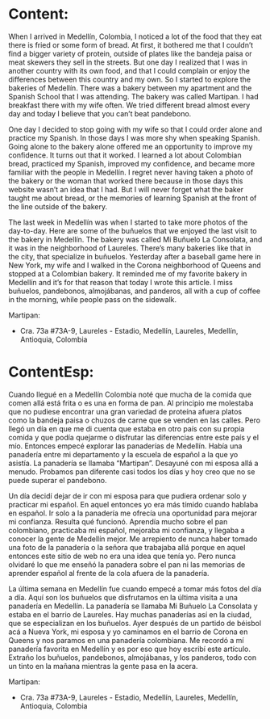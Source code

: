 # Content:

When I arrived in Medellín, Colombia, I noticed a lot of the food that they eat there is fried or some form of bread. At first, it bothered me that I couldn’t find a bigger variety of protein, outside of plates like the bandeja paisa or meat skewers they sell in the streets. But one day I realized that I was in another country with its own food, and that I could complain or enjoy the differences between this country and my own. So I started to explore the bakeries of Medellín. There was a bakery between my apartment and the Spanish School that I was attending. The bakery was called Martipan. I had breakfast there with my wife often. We tried different bread almost every day and today I believe that you can’t beat pandebono. 

One day I decided to stop going with my wife so that I could order alone and practice my Spanish. In those days I was more shy when speaking Spanish. Going alone to the bakery alone offered me an opportunity to improve my confidence. It turns out that it worked. I learned a lot about Colombian bread, practiced my Spanish, improved my confidence, and became more familiar with the people in Medellín. I regret never having taken a photo of the bakery or the woman that worked there because in those days this website wasn’t an idea that I had. But I will never forget what the baker taught me about bread, or the memories of learning Spanish at the front of the line outside of the bakery. 

The last week in Medellín was when I started to take more photos of the day-to-day. Here are some of the buñuelos that we enjoyed the last visit to the bakery in Medellín. The bakery was called Mi Buñuelo La Consolata, and it was in the neighborhood of Laureles. There’s many bakeries like that in the city, that specialize in buñuelos. Yesterday after a baseball game here in New York, my wife and I walked in the Corona neighborhood of Queens and stopped at a Colombian bakery. It reminded me of my favorite bakery in Medellín and it’s for that reason that today I wrote this article. I miss buñuelos, pandebonos, almojábanas, and panderos, all with a cup of coffee in the morning, while people pass on the sidewalk.

Martipan:

* Cra. 73a #73A-9, Laureles - Estadio, Medellín, Laureles, Medellín, Antioquia, Colombia

# ContentEsp:

Cuando llegué en a Medellín Colombia noté que mucha de la comida que comen allá está frita o es una en forma de pan. Al principio me molestaba que no pudiese encontrar una gran variedad de proteína afuera platos como la bandeja paisa o chuzos de carne que se venden en las calles. Pero llegó un día en que me di cuenta que estaba en otro país con su propia comida y que podía quejarme o disfrutar las diferencias entre este país y el mío. Entonces empecé explorar las panaderías de Medellín. Había una panadería entre mi departamento y la escuela de español a la que yo asistía. La panadería se llamaba “Martipan”. Desayuné con mi esposa allá a menudo. Probamos pan diferente casi todos los días y hoy creo que no se puede superar el pandebono. 

Un día decidí dejar de ir con mi esposa para que pudiera ordenar solo y practicar mi español. En aquel entonces yo era más tímido cuando hablaba en español. Ir solo a la panadería me ofrecía una oportunidad para mejorar mi confianza. Resulta qué funcionó. Aprendía mucho sobre el pan colombiano, practicaba mi español, mejoraba mi confianza, y llegaba a conocer la gente de Medellín mejor. Me arrepiento de nunca haber tomado una foto de la panadería o la señora que trabajaba allá porque en aquel entonces este sitio de web no era una idea que tenía yo. Pero nunca olvidaré lo que me enseñó la panadera sobre el pan ni las memorias de aprender español al frente de la cola afuera de la panadería. 

La última semana en Medellín fue cuando empecé a tomar más fotos del día a día. Aquí son los buñuelos que disfrutamos en la última visita a una panadería en Medellín. La panadería se llamaba Mi Buñuelo La Consolata y estaba en el barrio de Laureles. Hay muchas panaderías así en la ciudad, que se especializan en los buñuelos. Ayer después de un partido de béisbol acá a Nueva York, mi esposa y yo caminamos en el barrio de Corona en Queens y nos paramos en una panadería colombiana. Me recordó a mí panadería favorita en Medellín y es por eso que hoy escribí este artículo. Extraño los buñuelos, pandebonos, almojábanas, y los panderos, todo con un tinto en la mañana mientras la gente pasa en la acera.

Martipan:

* Cra. 73a #73A-9, Laureles - Estadio, Medellín, Laureles, Medellín, Antioquia, Colombia